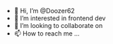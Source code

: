 - 👋 Hi, I’m @Doozer62
- 👀 I’m interested in frontend dev
- 💞️ I’m looking to collaborate on 
- 📫 How to reach me ...

<!---
Doozer62/Doozer62 is a ✨ special ✨ repository because its `README.md` (this file) appears on your GitHub profile.
--->

